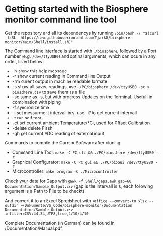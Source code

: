 # Getting started with the Biosphere monitor command line tool

Get the repository and all its dependencys by running
`/bin/bash -c "$(curl -fsSL  https://raw.githubusercontent.com/TjarkG/biosphere-monitor/main/Shell/install.sh)"`

The Command line interface is started with `./biosphere`,
followed by a Port number (e.g. `/dev/ttyUSB0`) and optinal arguments,
which can ocure in any order, listed below:

* -h    show this help message
* -r    show current reading in Command line Output
* -rm   curent output in machine readable formate
* -s    show all saved readings. use `./PC/biosphere /dev/ttyUSB0 -sc > biosphere.csv` to save them as a file
* -sc   same as -s, but with progress Updates on the Terminal. Usefull in combination with piping
* -f    syncronize time
* -i    set messurment intervall in s, use -i? to get current intervall
* -t    run self test
* -ct   set current ambient Temperature(°C), used for Offset Calibration
* -delete delete Flash
* -gh   get current ADC reading of external input

Commands to compile the Current Software after cloning:

* Command Line Tool: `make -C PC cli && ./PC/biosphere /dev/ttyUSB0 -r`
* Graphical Configurator: `make -C PC gui && ./PC/bioGui /dev/ttyUSB0 -r`
* Microcontroller: `make program -C ./Microcontroller`

Check your data for Gaps with
`gawk -f Shell/gaps.awk gap=60 Documentation/Sample_Output.csv`
(gap is the intervall in s, each following argument is a Path to File to be checkt)

And convert it to an Excel Spredsheet with
`soffice --convert-to xlsx --outdir ~/Dokumente/VS_Code/biosphere-monitor/Documentation Documentation/Sample_Output.csv --infilter=CSV:44,34,UTF8,true,3/10/4/10`

Complete Documentation (in German) can be found in /Documentation/Manual.pdf
